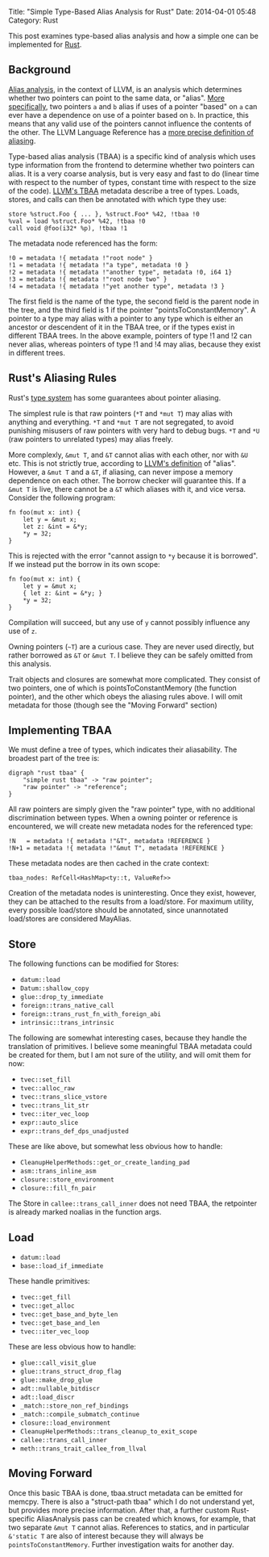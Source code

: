 Title: "Simple Type-Based Alias Analysis for Rust"
Date: 2014-04-01 05:48
Category: Rust

This post examines type-based alias analysis and how a simple one can be
implemented for [Rust](http://www.rust-lang.org/).

<!-- more -->

Background
----------

[Alias analysis][aa], in the context of LLVM, is an analysis which determines
whether two pointers can point to the same data, or "alias". [More
specifically][llaa], two pointers `a` and `b` alias if uses of a pointer
"based" on `a` can ever have a dependence on use of a pointer based on `b`. In
practice, this means that any valid use of the pointers cannot influence the
contents of the other. The LLVM Language Reference has a [more precise
definition of aliasing][alias].

Type-based alias analysis (TBAA) is a specific kind of analysis which uses type
information from the frontend to determine whether two pointers can alias. It
is a very coarse analysis, but is very easy and fast to do (linear time with
respect to the number of types, constant time with respect to the size of the
code). [LLVM's TBAA][tbaa] metadata describe a tree of types. Loads, stores,
and calls can then be annotated with which type they use:

    store %struct.Foo { ... }, %struct.Foo* %42, !tbaa !0
    %val = load %struct.Foo* %42, !tbaa !0
    call void @foo(i32* %p), !tbaa !1

The metadata node referenced has the form:


    !0 = metadata !{ metadata !"root node" }
    !1 = metadata !{ metadata !"a type", metadata !0 }
    !2 = metadata !{ metadata !"another type", metadata !0, i64 1}
    !3 = metadata !{ metadata !"root node two" }
    !4 = metadata !{ metadata !"yet another type", metadata !3 }


The first field is the name of the type, the second field is the parent node
in the tree, and the third field is 1 if the pointer "pointsToConstantMemory".
A pointer to a type may alias with a pointer to any type which is either an
ancestor or descendent of it in the TBAA tree, or if the types exist in
different TBAA trees. In the above example, pointers of type !1 and !2 can
never alias, whereas pointers of type !1 and !4 may alias, because they exist
in different trees.

Rust's Aliasing Rules
---------------------

Rust's [type
system](http://static.rust-lang.org/doc/master/rust.html#type-system) has some
guarantees about pointer aliasing.

The simplest rule is that raw pointers (`*T` and `*mut T`) may alias with
anything and everything. `*T` and `*mut T` are not segregated, to avoid
punishing misusers of raw pointers with very hard to debug bugs. `*T` and `*U`
(raw pointers to unrelated types) may alias freely.

More complexly, `&mut T`, and `&T` cannot alias with each other, nor with `&U`
etc. This is not strictly true, according to [LLVM's definition][alias] of
"alias". However, a `&mut T` and a `&T`, if aliasing, can never impose a
memory dependence on each other. The borrow checker will guarantee this. If a
`&mut T` is live, there cannot be a `&T` which aliases with it, and vice
versa. Consider the following program:

    fn foo(mut x: int) {
        let y = &mut x;
        let z: &int = &*y;
        *y = 32;
    }

This is rejected with the error "cannot assign to `*y` because it is
borrowed". If we instead put the borrow in its own scope:

    fn foo(mut x: int) {
        let y = &mut x;
        { let z: &int = &*y; }
        *y = 32;
    }

Compilation will succeed, but any use of `y` cannot possibly influence any use
of `z`.

Owning pointers (`~T`) are a curious case. They are never used directly, but
rather borrowed as `&T` or `&mut T`. I believe they can be safely omitted from
this analysis.

Trait objects and closures are somewhat more complicated. They consist of two
pointers, one of which is pointsToConstantMemory (the function pointer), and
the other which obeys the aliasing rules above. I will omit metadata for those
(though see the "Moving Forward" section)

Implementing TBAA
-----------------

We must define a tree of types, which indicates their aliasability. The
broadest part of the tree is:

    digraph "rust tbaa" {
        "simple rust tbaa" -> "raw pointer";
        "raw pointer" -> "reference";
    }

All raw pointers are simply given the "raw pointer" type, with no additional
discrimination between types. When a owning pointer or reference is
encountered, we will create new metadata nodes for the referenced type:

    !N   = metadata !{ metadata !"&T", metadata !REFERENCE }
    !N+1 = metadata !{ metadata !"&mut T", metadata !REFERENCE }

These metadata nodes are then cached in the crate context:

    tbaa_nodes: RefCell<HashMap<ty::t, ValueRef>>

Creation of the metadata nodes is uninteresting. Once they exist, however,
they can be attached to the results from a load/store. For maximum utility,
every possible load/store should be annotated, since unannotated load/stores
are considered MayAlias.

Store
-----

The following functions can be modified for Stores:

- `datum::load`
- `Datum::shallow_copy`
- `glue::drop_ty_immediate`
- `foreign::trans_native_call`
- `foreign::trans_rust_fn_with_foreign_abi`
- `intrinsic::trans_intrinsic`

The following are somewhat interesting cases, because they handle the
translation of primitives. I believe some meaningful TBAA metadata could be
created for them, but I am not sure of the utility, and will omit them for
now:

- `tvec::set_fill`
- `tvec::alloc_raw`
- `tvec::trans_slice_vstore`
- `tvec::trans_lit_str`
- `tvec::iter_vec_loop`
- `expr::auto_slice`
- `expr::trans_def_dps_unadjusted`

These are like above, but somewhat less obvious how to handle:

- `CleanupHelperMethods::get_or_create_landing_pad`
- `asm::trans_inline_asm`
- `closure::store_environment`
- `closure::fill_fn_pair`

The Store in `callee::trans_call_inner` does not need TBAA, the retpointer is
already marked noalias in the function args.

Load
----
- `datum::load`
- `base::load_if_immediate`

These handle primitives:

- `tvec::get_fill`
- `tvec::get_alloc`
- `tvec::get_base_and_byte_len`
- `tvec::get_base_and_len`
- `tvec::iter_vec_loop`

These are less obvious how to handle:

- `glue::call_visit_glue`
- `glue::trans_struct_drop_flag`
- `glue::make_drop_glue`
- `adt::nullable_bitdiscr`
- `adt::load_discr`
- `_match::store_non_ref_bindings`
- `_match::compile_submatch_continue`
- `closure::load_environment`
- `CleanupHelperMethods::trans_cleanup_to_exit_scope`
- `callee::trans_call_inner`
- `meth::trans_trait_callee_from_llval`

Moving Forward
--------------

Once this basic TBAA is done, tbaa.struct metadata can be emitted for memcpy.
There is also a "struct-path tbaa" which I do not understand yet, but provides
more precise information. After that, a further custom Rust-specific
AliasAnalysis pass can be created which knows, for example, that two separate
`&mut T` cannot alias. References to statics, and in particular `&'static T`
are also of interest because they will always be `pointsToConstantMemory`.
Further investigation waits for another day.


[aa]: https://en.wikipedia.org/wiki/Alias_analysis
[llaa]: http://llvm.org/docs/AliasAnalysis.html
[alias]: http://llvm.org/docs/LangRef.html#pointeraliasing
[tbaa]: http://llvm.org/docs/LangRef.html#tbaa-metadata

